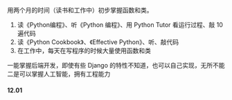 
用两个月的时间（读书和工作中）初步掌握函数和类。  

1. 读《Python编程》、听《Python 编程》、用 Python Tutor 看运行过程、敲 10 遍代码
2. 读《Python Cookbook》、《Effective Python》、听、敲代码  
3. 在工作中，每天在写程序的时候大量使用函数和类  

一能掌握后端开发，即使有些 Django 的特性不知道，也可以自己实现，无所不能  
二是可以掌握人工智能，拥有工程能力  


#### 12.01  



